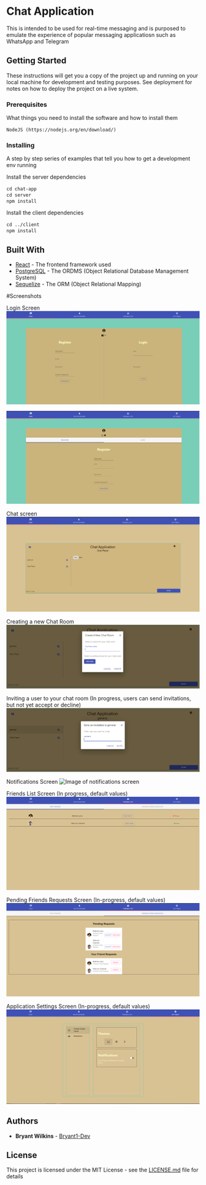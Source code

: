 # Chat Application

This is intended to be used for real-time messaging and is purposed to emulate the experience of popular messaging applicatiosn such as WhatsApp and Telegram

## Getting Started

These instructions will get you a copy of the project up and running on your local machine for development and testing purposes. See deployment for notes on how to deploy the project on a live system.

### Prerequisites

What things you need to install the software and how to install them

```
NodeJS (https://nodejs.org/en/download/)
```

### Installing

A step by step series of examples that tell you how to get a development env running

Install the server dependencies
```
cd chat-app
cd server
npm install
```
Install the client dependencies
```
cd ../client
npm install
```


## Built With

* [React](https://reactjs.org/docs/getting-started.html) - The frontend framework used
* [PostgreSQL](https://www.postgresql.org/docs/12/index.html) - The ORDMS (Object Relational Database Management System)
* [Sequelize](https://sequelize.org/v5/) - The ORM (Object Relational Mapping)

#Screenshots

Login Screen
![Image of Login side by side](https://github.com/Bryant1-Dev/Chat-App/blob/master/screenshots/login_side_by_side.PNG)

![Image of stacked Login](https://github.com/Bryant1-Dev/Chat-App/blob/master/screenshots/login_stacked.PNG)

Chat screen
![Image of Chat screen](https://github.com/Bryant1-Dev/Chat-App/blob/master/screenshots/chat_screen.PNG)

Creating a new Chat Room
![Image of creating a new chat room](https://github.com/Bryant1-Dev/Chat-App/blob/master/screenshots/chat_add_new_chat.PNG)

Inviting a user to your chat room (In progress, users can send invitations, but not yet accept or decline)
![Image of inviting a user to your chat room](https://github.com/Bryant1-Dev/Chat-App/blob/master/screenshots/chat_add_user.PNG)

Notifications Screen
![Image of notifications screen](https://github.com/Bryant1-Dev/Chat-App/blob/master/screenshots/chat.PNG)

Friends List Screen (In progress, default values)
![Image of freinds list screen](https://github.com/Bryant1-Dev/Chat-App/blob/master/screenshots/friends_list.PNG)

Pending Friends Requests Screen (In-progress, default values)
![Image of pending friend requests screen](https://github.com/Bryant1-Dev/Chat-App/blob/master/screenshots/friends_list_pending.PNG)

Application Settings Screen (In-progress, default values)
![Image of applicaiton settings screen](https://github.com/Bryant1-Dev/Chat-App/blob/master/screenshots/settings.PNG)
## Authors

* **Bryant Wilkins** - [Bryant1-Dev](https://github.com/Bryant1-Dev)

## License

This project is licensed under the MIT License - see the [LICENSE.md](LICENSE.md) file for details
